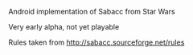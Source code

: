 Android implementation of Sabacc from Star Wars

Very early alpha, not yet playable

Rules taken from http://sabacc.sourceforge.net/rules
